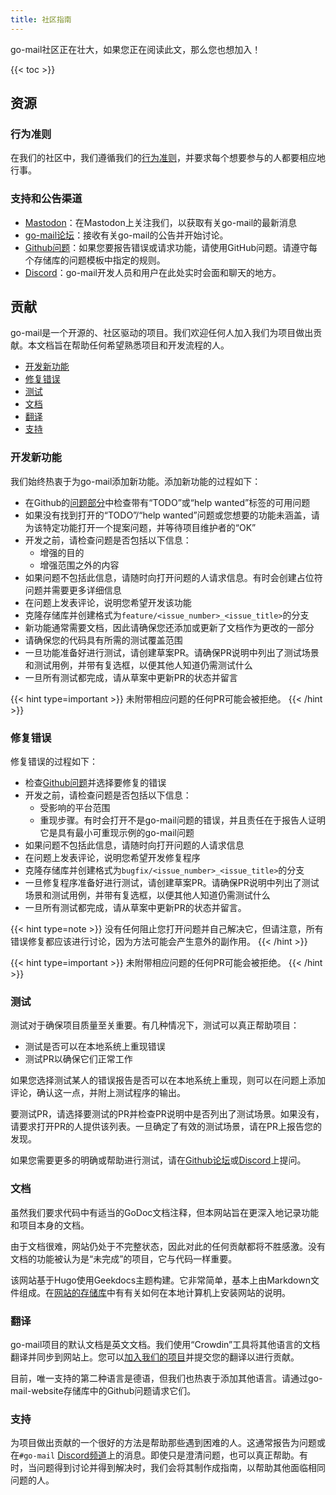 ```yaml
---
title: 社区指南
---
```


go-mail社区正在壮大，如果您正在阅读此文，那么您也想加入！

{{< toc >}}

## 资源

### 行为准则

在我们的社区中，我们遵循我们的[行为准则](https://github.com/wneessen/go-mail/blob/main/CODE_OF_CONDUCT.md)，并要求每个想要参与的人都要相应地行事。

### 支持和公告渠道

* [Mastodon](https://s.pebcak.de/@go_mail/)：在Mastodon上关注我们，以获取有关go-mail的最新消息
* [go-mail论坛](https://github.com/wneessen/go-mail/discussions)：接收有关go-mail的公告并开始讨论。
* [Github问题](https://github.com/wneessen/go-mail/issues)：如果您要报告错误或请求功能，请使用GitHub问题。请遵守每个存储库的问题模板中指定的规则。
* [Discord](https://discord.gg/dbfQyC4s)：go-mail开发人员和用户在此处实时会面和聊天的地方。

## 贡献

go-mail是一个开源的、社区驱动的项目。我们欢迎任何人加入我们为项目做出贡献。本文档旨在帮助任何希望熟悉项目和开发流程的人。

* [开发新功能](#developing-new-features)
* [修复错误](#fixing-bugs)
* [测试](#testing)
* [文档](#documentation)
* [翻译](#translation)
* [支持](#support)

<!-- https://crwd.in/go-mail //-->

### 开发新功能

我们始终热衷于为go-mail添加新功能。添加新功能的过程如下：

* 在Github的[问题部分](https://github.com/wneessen/go-mail/issues)中检查带有“TODO”或“help wanted”标签的可用问题
* 如果没有找到打开的“TODO”/“help wanted”问题或您想要的功能未涵盖，请为该特定功能打开一个提案问题，并等待项目维护者的“OK”
* 开发之前，请检查问题是否包括以下信息：
  * 增强的目的
  * 增强范围之外的内容
* 如果问题不包括此信息，请随时向打开问题的人请求信息。有时会创建占位符问题并需要更多详细信息
* 在问题上发表评论，说明您希望开发该功能
* 克隆存储库并创建格式为`feature/<issue_number>_<issue_title>`的分支
* 新功能通常需要文档，因此请确保您还添加或更新了文档作为更改的一部分
* 请确保您的代码具有所需的测试覆盖范围
* 一旦功能准备好进行测试，请创建草案PR。请确保PR说明中列出了测试场景和测试用例，并带有复选框，以便其他人知道仍需测试什么
* 一旦所有测试都完成，请从草案中更新PR的状态并留言

{{< hint type=important >}}
未附带相应问题的任何PR可能会被拒绝。
{{< /hint >}}

### 修复错误

修复错误的过程如下：

* 检查[Github问题](https://github.com/wneessen/go-mail/issues)并选择要修复的错误
* 开发之前，请检查问题是否包括以下信息：
  * 受影响的平台范围
  * 重现步骤。有时会打开不是go-mail问题的错误，并且责任在于报告人证明它是具有最小可重现示例的go-mail问题
* 如果问题不包括此信息，请随时向打开问题的人请求信息
* 在问题上发表评论，说明您希望开发修复程序
* 克隆存储库并创建格式为`bugfix/<issue_number>_<issue_title>`的分支
* 一旦修复程序准备好进行测试，请创建草案PR。请确保PR说明中列出了测试场景和测试用例，并带有复选框，以便其他人知道仍需测试什么
* 一旦所有测试都完成，请从草案中更新PR的状态并留言。

{{< hint type=note >}}
没有任何阻止您打开问题并自己解决它，但请注意，所有错误修复都应该进行讨论，因为方法可能会产生意外的副作用。
{{< /hint >}}
  
{{< hint type=important >}}
未附带相应问题的任何PR可能会被拒绝。
{{< /hint >}}


### 测试

测试对于确保项目质量至关重要。有几种情况下，测试可以真正帮助项目：

* 测试是否可以在本地系统上重现错误
* 测试PR以确保它们正常工作

如果您选择测试某人的错误报告是否可以在本地系统上重现，则可以在问题上添加评论，确认这一点，并附上测试程序的输出。

要测试PR，请选择要测试的PR并检查PR说明中是否列出了测试场景。如果没有，请要求打开PR的人提供该列表。一旦确定了有效的测试场景，请在PR上报告您的发现。

如果您需要更多的明确或帮助进行测试，请在[Github论坛](https://github.com/wneessen/go-mail/discussions)或[Discord](https://discord.gg/dbfQyC4s)上提问。

### 文档

虽然我们要求代码中有适当的GoDoc文档注释，但本网站旨在更深入地记录功能和项目本身的文档。

由于文档很难，网站仍处于不完整状态，因此对此的任何贡献都将不胜感激。没有文档的功能被认为是“未完成”的项目，它与代码一样重要。

该网站基于Hugo使用Geekdocs主题构建。它非常简单，基本上由Markdown文件组成。在[网站的存储库](https://github.com/wneessen/go-mail-website)中有有关如何在本地计算机上安装网站的说明。

### 翻译

go-mail项目的默认文档是英文文档。我们使用“Crowdin”工具将其他语言的文档翻译并同步到网站上。您可以[加入我们的项目](https://translations.go-mail.dev)并提交您的翻译以进行贡献。

目前，唯一支持的第二种语言是德语，但我们也热衷于添加其他语言。请通过go-mail-website存储库中的Github问题请求它们。

### 支持

为项目做出贡献的一个很好的方法是帮助那些遇到困难的人。这通常报告为问题或在`#go-mail` [Discord频道](https://discord.gg/dbfQyC4s)上的消息。即使只是澄清问题，也可以真正帮助。有时，当问题得到讨论并得到解决时，我们会将其制作成指南，以帮助其他面临相同问题的人。
